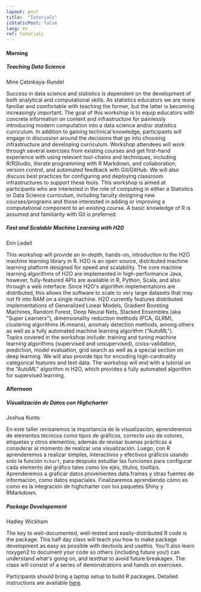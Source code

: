 ```yaml
---
layout: post
title:  "Tutorials"
isStaticPost: false
lang: en
ref: tutorials
---
```


#### Morning

##### Teaching Data Science
Mine Çetinkaya-Rundel

Success in data science and statistics is dependent on the development of both analytical and computational skills. As statistics educators we are more familiar and comfortable with teaching the former, but the latter is becoming increasingly important. The goal of this workshop is to equip educators with concrete information on content and infrastructure for painlessly introducing modern computation into a data science and/or statistics curriculum. In addition to gaining technical knowledge, participants will engage in discussion around the decisions that go into choosing infrastructure and developing curriculum. Workshop attendees will work through several exercises from existing courses and get first-hand experience with using relevant tool-chains and techniques, including R/RStudio, literate programming with R Markdown, and collaboration, version control, and automated feedback with Git/GitHub. We will also discuss best practices for configuring and deploying classroom infrastructures to support these tools. This workshop is aimed at participants who are interested in the role of computing in either a Statistics or Data Science curriculum, including
faculty designing new courses/programs and those interested in adding or improving a computational component to an existing course. A basic knowledge of R is assumed and familiarity with Git is preferred.



##### Fast and Scalable Machine Learning with H20
Erin Ledell

This workshop will provide an in-depth, hands-on, introduction to the H2O machine learning library in R.  H2O is an open source, distributed machine learning platform designed for speed and scalability.  The core machine learning algorithms of H2O are implemented in high-performance Java, however, fully-featured APIs are available in R, Python, Scala, and also through a web interface. Since H2O's algorithm implementations are distributed, this allows the software to scale to very large datasets that may not fit into RAM on a single machine. H2O currently features distributed implementations of Generalized Linear Models, Gradient Boosting Machines, Random Forest, Deep Neural Nets, Stacked Ensembles (aka "Super Learners"), dimensionality reduction methods (PCA, GLRM), clustering algorithms (K-means), anomaly detection methods, among others as well as a fully automated machine learning algorithm ("AutoML").   
Topics covered in the workshop include: training and tuning machine learning algorithms (supervised and unsupervised), cross-validation, prediction, model evaluation, grid search as well as a special section on deep learning.  We will also provide tips for encoding high-cardinality categorical features and text data.  The workshop will end with a tutorial on the "AutoML" algorithm in H2O, which provides a fully automated algorithm for supervised learning. 



#### Afternoon

##### Visualización de Datos con Highcharter
Joshua Kunts

En este taller revisaremos la importancia de la visualización, aprenderemos de elementos técnicos como tipos de gráficos, correcto uso de colores, etiquetas y otros elementos; además de revisar buenas prácticas a considerar al momento de realizar una visualización. Luego, con R aprenderemos a realizar simples, interactivos y efectivos gráficos usando solo la función `hchart`, para después estudiar las funciones para configurar cada elemento del gráfico tales como los ejes, títulos, tooltips. Aprenderemos a graficar datos provenientes data.frames y otras fuentes de información, como datos espaciales. Finalizaremos aprendiendo cómo es como es la integración de highcharter con los paquetes Shiny y RMarkdown.


##### Package Developement
Hadley Wickham

The key to well-documented, well-tested and easily-distributed R code is the package. This half day class will teach you how to make package development as easy as possible with devtools and usethis. You'll also learn roxygen2 to document your code so others (including future you!) can understand what's going on, and testthat to avoid future breakages. The class will consist of a series of demonstrations and hands on exercises. 

Participants should bring a laptop setup to build R packages. Detailed instructions are available [here](https://r-pkgs.org/intro.html#intro-prep).

